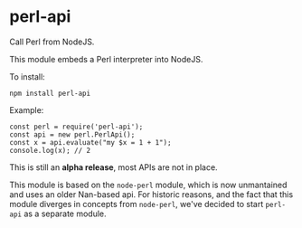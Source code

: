 # perl-api

Call Perl from NodeJS.

This module embeds a Perl interpreter into NodeJS.

To install:

    npm install perl-api

Example:

    const perl = require('perl-api');
    const api = new perl.PerlApi();
    const x = api.evaluate("my $x = 1 + 1");
    console.log(x); // 2

This is still an __alpha release__, most APIs are not in place.

This module is based on the `node-perl` module, which is now unmantained and uses an older Nan-based api.
For historic reasons, and the fact that this module diverges in concepts from `node-perl`, we've decided
to start `perl-api` as a separate module.
